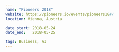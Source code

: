 ```yaml
---
name: "Pioneers 2018"
website: https://pioneers.io/events/pioneers18#/
location: Vienna, Austria

date_start: 2018-05-24
date_end:   2018-05-25

tags: Business, AI
---
```

